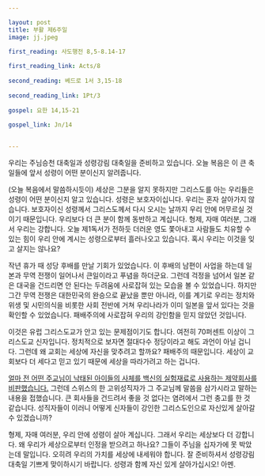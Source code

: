 ```yaml
---

layout: post
title: 부활 제6주일 
image: jj.jpeg

first_reading: 사도행전 8,5-8.14-17 
 
first_reading_link: Acts/8
 
second_reading: 베드로 1서 3,15-18 
 
second_reading_link: 1Pt/3
 
gospel: 요한 14,15-21
 
gospel_link: Jn/14
 

---
```


우리는 주님승천 대축일과 성령강림 대축일을 준비하고 있습니다. 오늘 복음은 이 큰 축일들에 앞서 성령이 어떤 분이신지 알려줍니다.

(오늘 복음에서 말씀하시듯이) 세상은 그분을 알지 못하지만 그리스도를 아는 우리들은 성령이 어떤 분이신지 알고 있습니다. 성령은 보호자이십니다. 우리는 혼자 살아가지 않습니다. 보호자이신 성령께서 그리스도께서 다시 오시는 날까지 우리 안에 머무르실 것이기 때문입니다. 우리보다 더 큰 분이 함께 동반하고 계십니다. 형제, 자매 여러분, 그래서 우리는 강합니다. 오늘 제1독서가 전하듯 더러운 영도 쫓아내고 사람들도 치유할 수 있는 힘이 우리 안에 계시는 성령으로부터 흘러나오고 있습니다. 혹시 우리는 이것을 잊고 살지는 않나요?

작년 휴가 때 성당 후배를 만날 기회가 있었습니다. 이 후배의 남편이 사업을 하는데 일본과 무역 전쟁이 일어나서 큰일이라고 푸념을 하더군요. 그런데 걱정을 넘어서 일본 같은 대국을 건드리면 안 된다는 두려움에 사로잡혀 있는 모습을 볼 수 있었습니다. 하지만 그간 무역 전쟁은 대한민국의 완승으로 끝났을 뿐만 아니라, 이를 계기로 우리는 정치와 위생 및 시민의식을 비롯한 사회 전반에 거쳐 우리나라가 이미 일본을 앞서 있다는 것을 확인할 수 있었습니다. 패배주의에 사로잡혀 우리의 강인함을 믿지 않았던 것입니다.

이것은 유럽 그리스도교가 안고 있는 문제점이기도 합니다. 여전히 70퍼센트 이상이 그리스도교 신자입니다. 정치적으로 보자면 절대다수 정당이라고 해도 과언이 아닐 겁니다. 그런데 왜 교회는 세상에 자신을 맞추려고 할까요? 패배주의 때문입니다. 세상이 교회보다 더 세다고 믿고 있기 때문에 세상을 따라가려고 하는 겁니다.

<a href="https://nolacatholic.org/news/a-statement-regarding-the-janssen-johnson-johnson-covid-19-vaccine">얼마 전 어떤 주교님이 낙태된 아이들의 사체를 백신의 실험재료로 사용하는 제약회사를 비판했습니다.</a> 그런데 스위스의 한 고위성직자가 그 주교님께 말씀을 삼가시라고 말하는 내용을 접했습니다. 큰 회사들을 건드려서 좋을 것 없다는 염려에서 그런 충고를 한 것 같습니다. 성직자들이 이러니 어떻게 신자들이 강인한 그리스도인으로 자신있게 살아갈 수 있겠습니까?

형제, 자매 여러분, 우리 안에 성령이 살아 계십니다. 그래서 우리는 세상보다 더 강합니다. 왜 우리가 세상으로부터 인정을 받으려고 하나요? 그들이 주님을 십자가에 못 박았는데 말입니다. 오히려 우리의 가치를 세상에 내세워야 합니다. 잘 준비하셔서 성령강림 대축일 기쁘게 맞이하시기 바랍니다. 성령과 함께 자신 있게 살아가십시오! 아멘.
